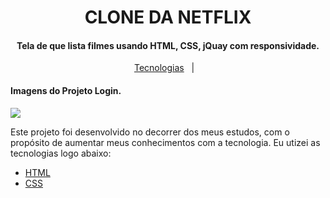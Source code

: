 <h1 align="center">
    CLONE DA NETFLIX
</h1>

<h4 align="center">
  Tela de que lista filmes usando HTML, CSS, jQuay com responsividade.
</h4>

<p align="center">
  <a href="#rocket-tecnologias">Tecnologias</a>&nbsp;&nbsp;&nbsp;|&nbsp;&nbsp;&nbsp;
</p>

<h4 align="left">
  Imagens do Projeto Login.
</h4>

<a href="img/cloneflix.jpg"><img src="img/cloneflix.jpg"/></a>

Este projeto foi desenvolvido no decorrer dos meus estudos, com o propósito de aumentar meus conhecimentos com a tecnologia. Eu utizei as tecnologias logo abaixo:

-  [HTML](https://developer.mozilla.org/pt-BR/docs/Web/HTML)
-  [CSS](https://developer.mozilla.org/pt-BR/docs/Web/CSS/)

